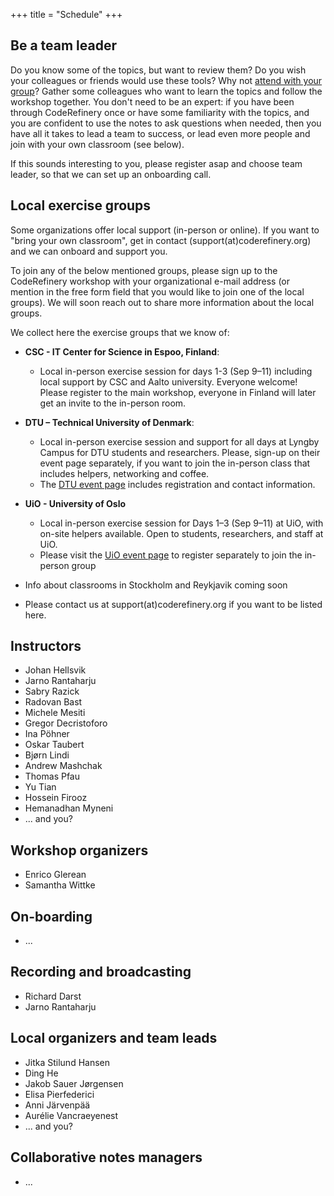+++
title = "Schedule"
+++

## Be a team leader

Do you know some of the topics, but want to review them?
Do you wish your colleagues or friends would use these tools?
Why not [attend with your group](@/join.md)?
Gather some colleagues who want to learn the topics and follow the workshop together.
You don't need to be an expert: if you have been through CodeRefinery once or have some familiarity
with the topics, and you are confident to use the notes to ask questions when needed,
then you have all it takes to lead a team to success,
or lead even more people and join with your own classroom (see below).

If this sounds interesting to you, please register asap and choose team leader, 
so that we can set up an onboarding call. 


## Local exercise groups

Some organizations offer local support (in-person or online). 
If you want to "bring your own classroom", get in contact (support(at)coderefinery.org) and we can onboard and support you.

To join any of the below mentioned groups, please sign up to the CodeRefinery workshop with your organizational e-mail address (or mention in the free form field that you would like to join one of the local groups). We will soon reach out to share more information about the local groups. 

We collect here the exercise groups that we know of:
- **CSC - IT Center for Science in Espoo, Finland**:
    - Local in-person exercise session for days 1-3 (Sep 9–11) including local support by CSC and Aalto university. Everyone welcome! Please register to the main workshop, everyone in Finland will later get an invite to the in-person room. 
- **DTU – Technical University of Denmark**:
    - Local in-person exercise session and support for all days at Lyngby Campus for DTU students and researchers. Please, sign-up on their event page separately, if you want to join the in-person class that includes helpers, networking and coffee.
    - The [DTU event page](https://www.bibliotek.dtu.dk/en/calendar/coderefinery-09092025?id=d2fa87ed-efb3-49bd-86de-7a54d043b3ae) includes registration and contact information.
- **UiO - University of Oslo** 
    - Local in-person exercise session for Days 1–3 (Sep 9–11) at UiO, with on-site helpers available. Open to students, researchers, and staff at UiO.
    - Please visit the [UiO event page](https://www.ub.uio.no/english/courses-events/courses/coderefinery/time-and-place/2025-09-9-coderefineryWorkshop.html) to register separately to join the in-person group

- Info about classrooms in Stockholm and Reykjavik coming soon
- Please contact us at support(at)coderefinery.org if you want to be listed here. 


## Instructors

- Johan Hellsvik
- Jarno Rantaharju
- Sabry Razick
- Radovan Bast
- Michele Mesiti
- Gregor Decristoforo
- Ina Pöhner
- Oskar Taubert
- Bjørn Lindi
- Andrew Mashchak
- Thomas Pfau
- Yu Tian
- Hossein Firooz
- Hemanadhan Myneni
- ... and you? 


## Workshop organizers

- Enrico Glerean 
- Samantha Wittke


## On-boarding

- ...



## Recording and broadcasting

- Richard Darst
- Jarno Rantaharju


## Local organizers and team leads

- Jitka Stilund Hansen
- Ding He
- Jakob Sauer Jørgensen
- Elisa Pierfederici
- Anni Järvenpää
- Aurélie Vancraeyenest
- ... and you?


## Collaborative notes managers

- ...
